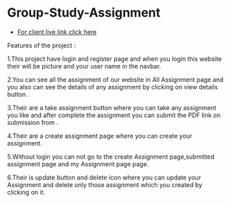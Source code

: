 # Group-Study-Assignment 
- [For client live link click here](https://group-study-assignment.web.app/)


Features of the project :

1.This project have login and register page and when you login this website their will be picture and your user name in the navbar.

2.You can see all the assignment of our website in All Assignment page and you also can see the details of any assignment by clicking on view details button  .

3.Their are a take assignment button where you can take any assignment you like and after complete the assignment you can submit the PDF link on submission from .

4.Their are a create assignment page where you can create your assignment.

5.Without login you can not go to the create Assignment page,submitted assignment page and  my Assignment page  page.

6.Their is update button and delete icon where you can update your Assignment and delete only those assignment which you created by clicking on it.